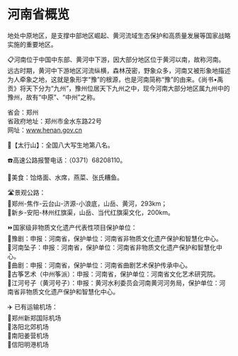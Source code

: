 # 河南省概览  
地处中原地区，是支撑中部地区崛起、黄河流域生态保护和高质量发展等国家战略实施的重要地区。  
  
📋河南位于中国中东部、黄河中下游，因大部分地区位于黄河以南，故称河南。远古时期，黄河中下游地区河流纵横，森林茂密，野象众多，河南又被形象地描述为人牵象之地，这就是象形字“豫”的根源，也是河南简称“豫”的由来。《尚书•禹贡》将天下分为“九州”，豫州位居天下九州之中，现今河南大部分地区属九州中的豫州，故有“中原”、“中州”之称。  

省会：郑州  
省政府地址：郑州市金水东路22号  
网址：www.henan.gov.cn  
  
🏅【太行山】：全国八大写生地第八名。  

☎️高速公路报警电话：（0371）68208110。  

🍴美食：饸烙面、水席，燕菜、张氏糟鱼。  

🛣️景观公路：  
🔸郑州-焦作-云台山-济源-小浪底，山岳、黄河，293km；  
🔸新乡-安阳-林州红旗渠，山岳、当代红旗渠文化，200km。  
  
⏩国家级非物质文化遗产代表性项目保护单位：  
🔸豫剧：申报：河南省，保护单位：河南省非物质文化遗产保护和智慧化中心。  
🔸河南坠子：申报：河南省，保护单位：河南省非物质文化遗产保护和智慧化中心。  
🔸曲剧：申报：河南省，保护单位：河南省曲剧艺术保护传承中心。  
🔸古筝艺术（中州筝派）：申报：河南省，保护单位：河南省文化艺术研究院。  
🔸江河号子（黄河号子）：申报：黄河水利委员会河南黄河河务局，保护单位：河南省非物质文化遗产保护和智慧化中心。   
  
✈️ 已有运输机场：  
🔸郑州新郑国际机场  
🔸洛阳北郊机场  
🔸南阳姜营机场  
🔸信阳明港机场  
